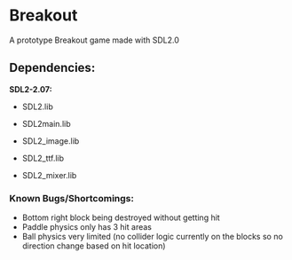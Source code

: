 # Breakout
A prototype Breakout game made with SDL2.0

## Dependencies:

**SDL2-2.07:**

* SDL2.lib

* SDL2main.lib

* SDL2_image.lib

* SDL2_ttf.lib

* SDL2_mixer.lib

### Known Bugs/Shortcomings:
* Bottom right block being destroyed without getting hit
* Paddle physics only has 3 hit areas
* Ball physics very limited (no collider logic currently on the blocks so no direction change based on hit location)
